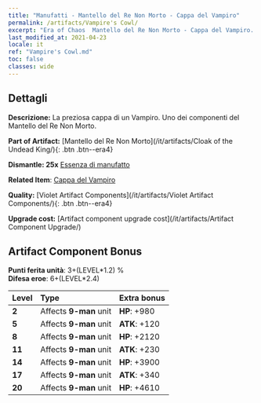 ```yaml
---
title: "Manufatti - Mantello del Re Non Morto - Cappa del Vampiro"
permalink: /artifacts/Vampire's Cowl/
excerpt: "Era of Chaos  Mantello del Re Non Morto - Cappa del Vampiro. La preziosa cappa di un Vampiro. Uno dei componenti del Mantello del Re Non Morto."
last_modified_at: 2021-04-23
locale: it
ref: "Vampire's Cowl.md"
toc: false
classes: wide
---
```




## Dettagli

 **Descrizione:** La preziosa cappa di un Vampiro. Uno dei componenti del Mantello del Re Non Morto.

 **Part of Artifact:** [Mantello del Re Non Morto](/it/artifacts/Cloak of the Undead King/){: .btn .btn--era4}

 **Dismantle: 25x** [Essenza di manufatto](/ItemsIT/con_905/)

 **Related Item**: [Cappa del Vampiro](/ItemsIT/art_130/)

 **Quality:** [Violet Artifact Components](/it/artifacts/Violet Artifact Components/){: .btn .btn--era4}

 **Upgrade cost:** [Artifact component upgrade cost](/it/artifacts/Artifact Component Upgrade/)

## Artifact Component Bonus

  **Punti ferita unità**: 3+(LEVEL\*1.2) %<br/>**Difesa eroe**: 6+(LEVEL\*2.4)

  |  Level  | Type |    Extra bonus  | 
  |:--------|:-----|:----------------| 
  | **2** | Affects **9-man** unit | **HP**: +980 | 
  | **5** | Affects **9-man** unit | **ATK**: +120 | 
  | **8** | Affects **9-man** unit | **HP**: +2120 | 
  | **11** | Affects **9-man** unit | **ATK**: +230 | 
  | **14** | Affects **9-man** unit | **HP**: +3900 | 
  | **17** | Affects **9-man** unit | **ATK**: +340 | 
  | **20** | Affects **9-man** unit | **HP**: +4610 | 
